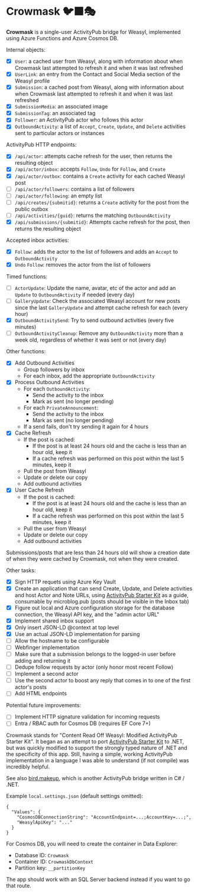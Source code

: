﻿# Crowmask 🐦‍⬛🎭

**Crowmask** is a single-user ActivityPub bridge for Weasyl, implemented using Azure Functions and Azure Cosmos DB.

Internal objects:

- [x] `User`: a cached user from Weasyl, along with information about when Crowmask last attempted to refresh it and when it was last refreshed
- [x] `UserLink`: an entry from the Contact and Social Media section of the Weasyl profile
- [x] `Submission`: a cached post from Weasyl, along with information about when Crowmask last attempted to refresh it and when it was last refreshed
- [x] `SubmissionMedia`: an associated image
- [x] `SubmissionTag`: an associated tag
- [x] `Follower`: an ActivityPub actor who follows this actor
- [x] `OutboundActivity`: a list of `Accept`, `Create`, `Update`, and `Delete` activities sent to particular actors or instances

ActivityPub HTTP endpoints:

- [x] `/api/actor`: attempts cache refresh for the user, then returns the resulting object
- [x] `/api/actor/inbox`: accepts `Follow`, `Undo` for `Follow`, and `Create`
- [x] `/api/actor/outbox`: contains a `Create` activity for each cached Weasyl post
- [ ] `/api/actor/followers`: contains a list of followers
- [ ] `/api/actor/following`: an empty list
- [ ] `/api/creates/{submitid}`: returns a `Create` activity for the post from the public outbox
- [ ] `/api/activities/{guid}`: returns the matching `OutboundActivity`
- [x] `/api/submissions/{submitid}`: Attempts cache refresh for the post, then returns the resulting object

Accepted inbox activities:

- [x] `Follow`: adds the actor to the list of followers and adds an `Accept` to `OutboundActivity`
- [x] `Undo` `Follow`: removes the actor from the list of followers

Timed functions:

- [ ] `ActorUpdate`: Update the name, avatar, etc of the actor and add an `Update` to `OutboundActivity` if needed (every day)
- [ ] `GalleryUpdate`: Check the associated Weasyl account for new posts since the last `GalleryUpdate` and attempt cache refresh for each (every hour)
- [x] `OutboundActivitySend`: Try to send outbound activities (every five minutes)
- [ ] `OutboundActivityCleanup`: Remove any `OutboundActivity` more than a week old, regardless of whether it was sent or not (every day)

Other functions:

- [x] Add Outbound Activities
    * Group followers by inbox
    * For each inbox, add the appropriate `OutboundActivity`
- [x] Process Outbound Activities
    * For each `OutboundActivity`:
        * Send the activity to the inbox
        * Mark as sent (no longer pending)
    * For each `PrivateAnnouncement`:
        * Send the activity to the inbox
        * Mark as sent (no longer pending)
    * If a send fails, don't try sending it again for 4 hours
- [x] Cache Refresh
    * If the post is cached:
        * If the post is at least 24 hours old and the cache is less than an hour old, keep it
        * If a cache refresh was performed on this post within the last 5 minutes, keep it
    * Pull the post from Weasyl
    * Update or delete our copy
    * Add outbound activities
- [x] User Cache Refresh
    * If the post is cached:
        * If the post is at least 24 hours old and the cache is less than an hour old, keep it
        * If a cache refresh was performed on this post within the last 5 minutes, keep it
    * Pull the user from Weasyl
    * Update or delete our copy
    * Add outbound activities

Submissions/posts that are less than 24 hours old will show a creation date of
when they were cached by Crowmask, not when they were created.

Other tasks:

- [x] Sign HTTP requets using Azure Key Vault
- [x] Create an application that can send Create, Update, and Delete activities and host Actor and Note URLs,
      using [ActivityPub Starter Kit](https://github.com/jakelazaroff/activitypub-starter-kit) as a guide,
      consumable by microblog.pub (posts should be visible in the Inbox tab)
- [x] Figure out local and Azure configuration storage for the database connection, the Weasyl API key, and the "admin actor URL"
- [x] Implement shared inbox support
- [x] Only insert JSON-LD @context at top level
- [x] Use an actual JSON-LD implementation for parsing
- [ ] Allow the hostname to be configurable
- [ ] Webfinger implementation
- [ ] Make sure that a submission belongs to the logged-in user before adding and returning it
- [ ] Dedupe follow requests by actor (only honor most recent Follow)
- [ ] Implement a second actor
- [ ] Use the second actor to boost any reply that comes in to one of the first actor's posts
- [ ] Add HTML endpoints

Potential future improvements:

- [ ] Implement HTTP signature validation for incoming requests
- [ ] Entra / RBAC auth for Cosmos DB (requires EF Core 7+)

Crowmask stands for "Content Read Off Weasyl: Modified ActivityPub Starter Kit". It began as an attempt
to port [ActivityPub Starter Kit](https://github.com/jakelazaroff/activitypub-starter-kit) to .NET, but
was quickly modified to support the strongly typed nature of .NET and the specificity of this app.
Still, having a simple, working ActivityPub implementation in a language I was able to understand (if
not compile) was incredibly helpful.

See also [bird.makeup](https://sr.ht/~cloutier/bird.makeup/), which is another
ActivityPub bridge written in C# / .NET.

Example `local.settings.json` (default settings omitted):

    {
      "Values": {
        "CosmosDBConnectionString": "AccountEndpoint=...;AccountKey=...;",
        "WeasylApiKey": "..."
      }
    }

For Cosmos DB, you will need to create the container in Data Explorer:

* Database ID: `Crowmask`
* Container ID: `CrowmaskDbContext`
* Partition key: `__partitionKey`

The app should work with an SQL Server backend instead if you want to go that route.
